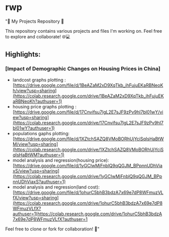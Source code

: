 # rwp

"📂 My Projects Repository 🚀

This repository contains various projects and files I'm working on. Feel free to explore and collaborate! 🌐💻

## Highlights:
### [Impact of Demographic Changes on Housing Prices in China]
-   landcost graphs plotting  : [https://drive.google.com/file/d/1BeAZaM2xD9XqTkb_ihFujuEKaRBNeoKh/view?usp=sharing](https://colab.research.google.com/drive/1BeAZaM2xD9XqTkb_ihFujuEKaRBNeoKh?authuser=1)
-   housing price graphs plotting : [https://drive.google.com/file/d/17Cnvifsu7lgL2E7sJF9zPv9hI7bl01wY/view?usp=sharing](https://colab.research.google.com/drive/17Cnvifsu7lgL2E7sJF9zPv9hI7bl01wY?authuser=1)
-   populations gaphs plotting: [https://drive.google.com/file/d/1XZtchSAZQ8VMoBORhUjYciSqIsHaBtWM/view?usp=sharing](https://colab.research.google.com/drive/1XZtchSAZQ8VMoBORhUjYciSqIsHaBtWM?authuser=1)
-   model analysis and  regression(housing price): [https://drive.google.com/file/d/1yGCIwMjFnblQ9qQGJM_BPpnnUDhViaxS/view?usp=sharing](https://colab.research.google.com/drive/1yGCIwMjFnblQ9qQGJM_BPpnnUDhViaxS?authuser=1)
-   model analysis and regression(land cost): [https://drive.google.com/file/d/1ohurC5bhB3bdzA7x69e7dP8WFmuzVLfX/view?usp=sharing](https://colab.research.google.com/drive/1ohurC5bhB3bdzA7x69e7dP8WFmuzVLfX?authuser=1)https://colab.research.google.com/drive/1ohurC5bhB3bdzA7x69e7dP8WFmuzVLfX?authuser=1


Feel free to clone or fork for collaboration! 🤝"

